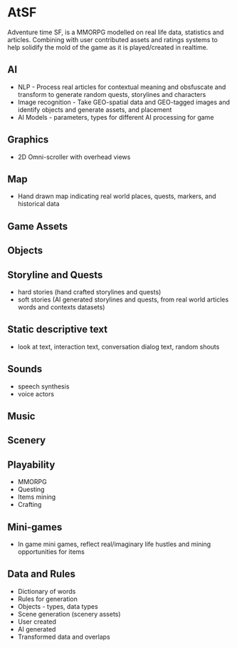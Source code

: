 # AtSF
Adventure time SF, is a MMORPG modelled on real life data, statistics and articles.  Combining with user contributed assets and ratings systems to help solidify the mold of the game as it is played/created in realtime.

## AI
- NLP - Process real articles for contextual meaning and obsfuscate and transform to generate random quests, storylines and characters
- Image recognition - Take GEO-spatial data and GEO-tagged images and identify objects and generate assets, and placement
- AI Models - parameters, types for different AI processing for game

## Graphics
- 2D Omni-scroller with overhead views

## Map
- Hand drawn map indicating real world places, quests, markers, and historical data

## Game Assets

## Objects

## Storyline and Quests
- hard stories (hand crafted storylines and quests)
- soft stories (AI generated storylines and quests, from real world articles words and contexts datasets)

## Static descriptive text
- look at text, interaction text, conversation dialog text, random shouts

## Sounds
- speech synthesis
- voice actors

## Music

## Scenery

## Playability
- MMORPG
- Questing
- Items mining
- Crafting
  
## Mini-games
- In game mini games, reflect real/imaginary life hustles and mining opportunities for items
  
## Data and Rules
- Dictionary of words
- Rules for generation
- Objects - types, data types
- Scene generation (scenery assets)
- User created
- AI generated
- Transformed data and overlaps
